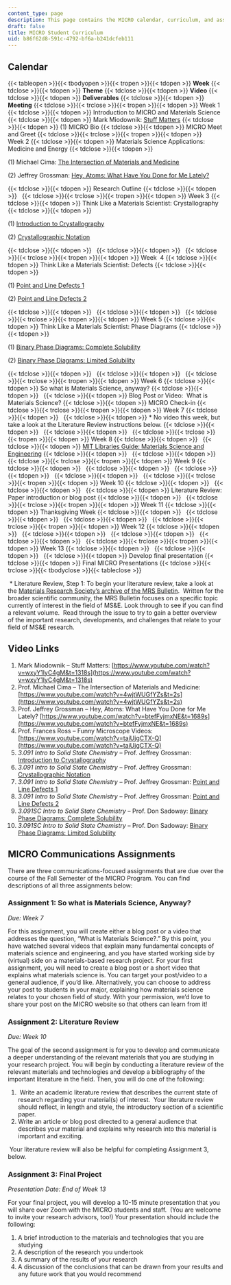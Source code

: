 ```yaml
---
content_type: page
description: This page contains the MICRO calendar, curriculum, and assignment listing.
draft: false
title: MICRO Student Curriculum
uid: b86f62d8-591c-4792-bf6a-b241dcfeb111
---
```

## Calendar

{{< tableopen >}}{{< tbodyopen >}}{{< tropen >}}{{< tdopen >}}
**Week**
{{< tdclose >}}{{< tdopen >}}
**Theme**
{{< tdclose >}}{{< tdopen >}}
**Video**
{{< tdclose >}}{{< tdopen >}}
**Deliverables**
{{< tdclose >}}{{< tdopen >}}
**Meeting**
{{< tdclose >}}{{< trclose >}}{{< tropen >}}{{< tdopen >}}
Week 1
{{< tdclose >}}{{< tdopen >}}
Introduction to MICRO and Materials Science
{{< tdclose >}}{{< tdopen >}}
Mark Miodownik: [Stuff Matters](https://www.youtube.com/watch?v=wxyY1lyC4gM&t=1318s)
{{< tdclose >}}{{< tdopen >}}
(1) MICRO Bio
{{< tdclose >}}{{< tdopen >}}
MICRO Meet and Greet
{{< tdclose >}}{{< trclose >}}{{< tropen >}}{{< tdopen >}}
Week 2
{{< tdclose >}}{{< tdopen >}}
Materials Science Applications: Medicine and Energy
{{< tdclose >}}{{< tdopen >}}

(1) Michael Cima: [The Intersection of Materials and Medicine](https://www.youtube.com/watch?v=4wjtWUGfYZs&t=2s)

(2) Jeffrey Grossman: [Hey, Atoms: What Have You Done for Me Lately?](https://www.youtube.com/watch?v=btefFyjmxNE&t=1689s)

{{< tdclose >}}{{< tdopen >}}
Research Outline
{{< tdclose >}}{{< tdopen >}}
 
{{< tdclose >}}{{< trclose >}}{{< tropen >}}{{< tdopen >}}
Week 3
{{< tdclose >}}{{< tdopen >}}
Think Like a Materials Scientist: Crystallography
{{< tdclose >}}{{< tdopen >}}

(1) [Introduction to Crystallography](https://ocw.mit.edu/courses/3-091-introduction-to-solid-state-chemistry-fall-2018/resources/lecture-18/)

(2) [Crystallographic Notation](https://ocw.mit.edu/courses/3-091-introduction-to-solid-state-chemistry-fall-2018/resources/lecture-19/)

{{< tdclose >}}{{< tdopen >}}
 
{{< tdclose >}}{{< tdopen >}}
 
{{< tdclose >}}{{< trclose >}}{{< tropen >}}{{< tdopen >}}
Week  4
{{< tdclose >}}{{< tdopen >}}
Think Like a Materials Scientist: Defects
{{< tdclose >}}{{< tdopen >}}

(1) [Point and Line Defects 1](https://ocw.mit.edu/courses/3-091-introduction-to-solid-state-chemistry-fall-2018/resources/lecture-23/)

(2) [Point and Line Defects 2](https://ocw.mit.edu/courses/3-091-introduction-to-solid-state-chemistry-fall-2018/resources/lecture-24/)

{{< tdclose >}}{{< tdopen >}}
 
{{< tdclose >}}{{< tdopen >}}
 
{{< tdclose >}}{{< trclose >}}{{< tropen >}}{{< tdopen >}}
Week 5
{{< tdclose >}}{{< tdopen >}}
Think Like a Materials Scientist: Phase Diagrams
{{< tdclose >}}{{< tdopen >}}

(1) [Binary Phase Diagrams: Complete Solubility](https://ocw.mit.edu/courses/3-091sc-introduction-to-solid-state-chemistry-fall-2010/pages/solid-solutions/34-binary-phase-diagrams-complete-solubility/)

(2) [Binary Phase Diagrams: Limited Solubility](https://ocw.mit.edu/courses/3-091sc-introduction-to-solid-state-chemistry-fall-2010/pages/solid-solutions/35-binary-phase-diagrams-limited-solubility/)

{{< tdclose >}}{{< tdopen >}}
 
{{< tdclose >}}{{< tdopen >}}
 
{{< tdclose >}}{{< trclose >}}{{< tropen >}}{{< tdopen >}}
Week 6
{{< tdclose >}}{{< tdopen >}}
So what is Materials Science, anyway?
{{< tdclose >}}{{< tdopen >}}
 
{{< tdclose >}}{{< tdopen >}}
Blog Post or Video:  What is Materials Science?
{{< tdclose >}}{{< tdopen >}}
MICRO Check-in
{{< tdclose >}}{{< trclose >}}{{< tropen >}}{{< tdopen >}}
Week 7
{{< tdclose >}}{{< tdopen >}}
 
{{< tdclose >}}{{< tdopen >}}
\* No video this week, but take a look at the Literature Review instructions below.
{{< tdclose >}}{{< tdopen >}}
 
{{< tdclose >}}{{< tdopen >}}
 
{{< tdclose >}}{{< trclose >}}{{< tropen >}}{{< tdopen >}}
Week 8
{{< tdclose >}}{{< tdopen >}}
 
{{< tdclose >}}{{< tdopen >}}
[MIT Libraries Guide: Materials Science and Engineering](https://libguides.mit.edu/materials)
{{< tdclose >}}{{< tdopen >}}
 
{{< tdclose >}}{{< tdopen >}}
 
{{< tdclose >}}{{< trclose >}}{{< tropen >}}{{< tdopen >}}
Week 9
{{< tdclose >}}{{< tdopen >}}
 
{{< tdclose >}}{{< tdopen >}}
 
{{< tdclose >}}{{< tdopen >}}
 
{{< tdclose >}}{{< tdopen >}}
 
{{< tdclose >}}{{< trclose >}}{{< tropen >}}{{< tdopen >}}
Week 10
{{< tdclose >}}{{< tdopen >}}
 
{{< tdclose >}}{{< tdopen >}}
 
{{< tdclose >}}{{< tdopen >}}
Literature Review: Paper introduction or blog post
{{< tdclose >}}{{< tdopen >}}
 
{{< tdclose >}}{{< trclose >}}{{< tropen >}}{{< tdopen >}}
Week 11
{{< tdclose >}}{{< tdopen >}}
Thanksgiving Week
{{< tdclose >}}{{< tdopen >}}
 
{{< tdclose >}}{{< tdopen >}}
 
{{< tdclose >}}{{< tdopen >}}
 
{{< tdclose >}}{{< trclose >}}{{< tropen >}}{{< tdopen >}}
Week 12
{{< tdclose >}}{{< tdopen >}}
 
{{< tdclose >}}{{< tdopen >}}
 
{{< tdclose >}}{{< tdopen >}}
 
{{< tdclose >}}{{< tdopen >}}
 
{{< tdclose >}}{{< trclose >}}{{< tropen >}}{{< tdopen >}}
Week 13
{{< tdclose >}}{{< tdopen >}}
 
{{< tdclose >}}{{< tdopen >}}
 
{{< tdclose >}}{{< tdopen >}}
Develop final presentation
{{< tdclose >}}{{< tdopen >}}
Final MICRO Presentations
{{< tdclose >}}{{< trclose >}}{{< tbodyclose >}}{{< tableclose >}}

 \* Literature Review, Step 1: To begin your literature review, take a look at the [Materials Research Society’s archive of the MRS Bulletin](https://link.springer.com/journal/43577/volumes-and-issues).  Written for the broader scientific community, the MRS Bulletin focuses on a specific topic currently of interest in the field of MS&E. Look through to see if you can find a relevant volume.  Read through the issue to try to gain a better overview of the important research, developments, and challenges that relate to your field of MS&E research.

## Video Links

1. Mark Miodownik – Stuff Matters: [https://www.youtube.com/watch?v=wxyY1lyC4gM&t=1318s](https://www.youtube.com/watch?v=wxyY1lyC4gM&t=1318s)
2. Prof. Michael Cima – The Intersection of Materials and Medicine: [https://www.youtube.com/watch?v=4wjtWUGfYZs&t=2s](https://www.youtube.com/watch?v=4wjtWUGfYZs&t=2s)
3. Prof. Jeffrey Grossman – Hey, Atoms: What Have You Done for Me Lately? [https://www.youtube.com/watch?v=btefFyjmxNE&t=1689s](https://www.youtube.com/watch?v=btefFyjmxNE&t=1689s)
4. Prof. Frances Ross – Funny Microscope Videos: [https://www.youtube.com/watch?v=taiUjgCTX-Q](https://www.youtube.com/watch?v=taiUjgCTX-Q)
5. *3.091 Intro to Solid State Chemistry* – Prof. Jeffrey Grossman: [Introduction to Crystallography](https://ocw.mit.edu/courses/3-091-introduction-to-solid-state-chemistry-fall-2018/resources/lecture-18/)
6. *3.091 Intro to Solid State Chemistry* – Prof. Jeffrey Grossman: [Crystallographic Notation](https://ocw.mit.edu/courses/3-091-introduction-to-solid-state-chemistry-fall-2018/resources/lecture-19/)
7. *3.091 Intro to Solid State Chemistry* – Prof. Jeffrey Grossman: [Point and Line Defects 1](https://ocw.mit.edu/courses/3-091-introduction-to-solid-state-chemistry-fall-2018/resources/lecture-23/)
8. *3.091 Intro to Solid State Chemistry* – Prof. Jeffrey Grossman: [Point and Line Defects 2](https://ocw.mit.edu/courses/3-091-introduction-to-solid-state-chemistry-fall-2018/resources/lecture-24/)
9. *3.091SC Intro to Solid State Chemistry* – Prof. Don Sadoway: [Binary Phase Diagrams: Complete Solubility](https://ocw.mit.edu/courses/3-091sc-introduction-to-solid-state-chemistry-fall-2010/pages/solid-solutions/34-binary-phase-diagrams-complete-solubility/)
10. *3.091SC Intro to Solid State Chemistry* – Prof. Don Sadoway: [Binary Phase Diagrams: Limited Solubility](https://ocw.mit.edu/courses/3-091sc-introduction-to-solid-state-chemistry-fall-2010/pages/solid-solutions/35-binary-phase-diagrams-limited-solubility/)

## MICRO Communications Assignments

There are three communications-focused assignments that are due over the course of the Fall Semester of the MICRO Program. You can find descriptions of all three assignments below:

### Assignment 1: So what is Materials Science, Anyway?

*Due: Week 7*

For this assignment, you will create either a blog post or a video that addresses the question, “What is Materials Science?.” By this point, you have watched several videos that explain many fundamental concepts of materials science and engineering, and you have started working side by (virtual) side on a materials-based research project. For your first assignment, you will need to create a blog post or a short video that explains what materials science is. You can target your post/video to a general audience, if you’d like. Alternatively, you can choose to address your post to students in your major, explaining how materials science relates to your chosen field of study. With your permission, we’d love to share your post on the MICRO website so that others can learn from it!

### Assignment 2: Literature Review

*Due: Week 10*

The goal of the second assignment is for you to develop and communicate a deeper understanding of the relevant materials that you are studying in your research project. You will begin by conducting a literature review of the relevant materials and technologies and develop a bibliography of the important literature in the field. Then, you will do one of the following:

1.  Write an academic literature review that describes the current state of research regarding your material(s) of interest.  Your literature review should reflect, in length and style, the introductory section of a scientific paper.
2. Write an article or blog post directed to a general audience that describes your material and explains why research into this material is important and exciting.

 Your literature review will also be helpful for completing Assignment 3, below.

### Assignment 3: Final Project

*Presentation Date: End of Week 13*

For your final project, you will develop a 10-15 minute presentation that you will share over Zoom with the MICRO students and staff.  (You are welcome to invite your research advisors, too!) Your presentation should include the following:

1. A brief introduction to the materials and technologies that you are studying
2. A description of the research you undertook
3. A summary of the results of your research
4. A discussion of the conclusions that can be drawn from your results and any future work that you would recommend